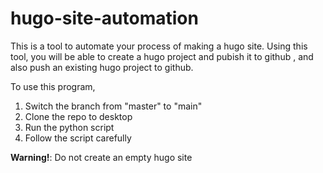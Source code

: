 # hugo-site-automation
This is a tool to automate your process of making a hugo site.
Using this tool, you will be able to create a hugo project and pubish it to github , and also push an existing hugo project to github.

To use this program,
1. Switch the branch from "master" to "main"
1. Clone the repo to desktop
2. Run the python script
3. Follow the script carefully

**Warning!**:
Do not create an empty hugo site
